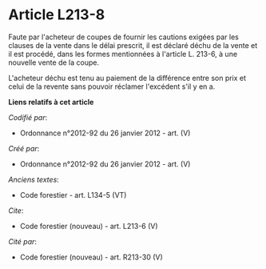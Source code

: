 # Article L213-8

Faute par l'acheteur de coupes de fournir les cautions exigées par les clauses de la vente dans le délai prescrit, il est
déclaré déchu de la vente et il est procédé, dans les formes mentionnées à l'article L. 213-6, à une nouvelle vente de la
coupe.

L'acheteur déchu est tenu au paiement de la différence entre son prix et celui de la revente sans pouvoir réclamer l'excédent
s'il y en a.

**Liens relatifs à cet article**

_Codifié par_:

  - Ordonnance n°2012-92 du 26 janvier 2012 - art. (V)

_Créé par_:

  - Ordonnance n°2012-92 du 26 janvier 2012 - art. (V)

_Anciens textes_:

  - Code forestier - art. L134-5 (VT)

_Cite_:

  - Code forestier (nouveau) - art. L213-6 (V)

_Cité par_:

  - Code forestier (nouveau) - art. R213-30 (V)
